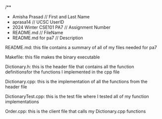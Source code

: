 /**
 * Amisha Prasad // First and Last Name
 * aprasa14 // UCSC UserID
 * 2024 Winter CSE101 PA7 // Assignment Number
 * README.md // FileName
 * README.md for pa7 // Description

README.md: this file contains a summary of all of my files needed for pa7
 
Makefile: this file makes the binary executable 
 
Dictionary.h: this is the header file that contains all the function definitionsfor the functions I implemented in the cpp file
 
Dictionary.cpp: this is the implementation of all the functions from the header file
 
DictionaryTest.cpp: this is the test file where I tested all of my function implementations
 
Order.cpp: this is the client file that calls my Dictionary.cpp functions



